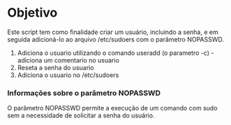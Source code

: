 # Objetivo
Este script tem como finalidade criar um usuário, incluindo a senha, e em seguida adicioná-lo ao arquivo /etc/sudoers com o parâmetro NOPASSWD.
1) Adiciona o usuario utilizando o comando useradd (o parametro -c) - adiciona um comentario no usuario
2) Reseta a senha do usuario
3) Adiciona o usuario no /etc/sudoers

### Informações sobre o parâmetro NOPASSWD
O parâmetro NOPASSWD permite a execução de um comando com sudo sem a necessidade de solicitar a senha do usuário.
